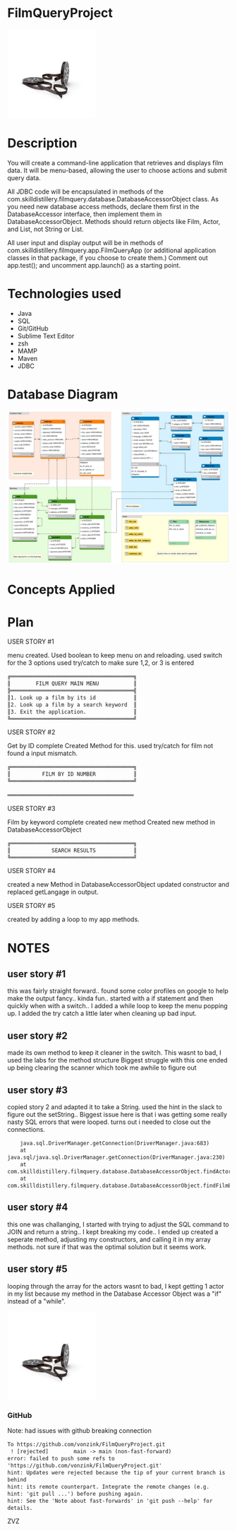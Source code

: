 # FilmQueryProject

<img src="images/Movie.jpeg" alt="MOVIE IMAGE" width="200">

# Description
You will create a command-line application that retrieves and displays film data. It will be menu-based, allowing the user to choose actions and submit query data.

All JDBC code will be encapsulated in methods of the com.skilldistillery.filmquery.database.DatabaseAccessorObject class. As you need new database access methods, declare them first in the DatabaseAccessor interface, then implement them in DatabaseAccessorObject. Methods should return objects like Film, Actor, and List<Actor>, not String or List<String>.

All user input and display output will be in methods of com.skilldistillery.filmquery.app.FilmQueryApp (or additional application classes in that package, if you choose to create them.) Comment out app.test(); and uncomment app.launch() as a starting point.


# Technologies used
 - Java
 - SQL
 - Git/GitHub
 - Sublime Text Editor
 - zsh
 - MAMP
 - Maven
 - JDBC

# Database Diagram

![DATABASE DIAGRAM](images/diagram.jpeg)

# Concepts Applied

# Plan

USER STORY #1

menu created. 
Used boolean to keep menu on and reloading. 
used switch for the 3 options
used try/catch to make sure 1,2, or 3 is entered
```
╔═══════════════════════════════════════╗
║        FILM QUERY MAIN MENU           ║
╠═══════════════════════════════════════╣
║1. Look up a film by its id            ║
║2. Look up a film by a search keyword  ║
║3. Exit the application.               ║
╚═══════════════════════════════════════╝
```
USER STORY #2

Get by ID complete
Created Method for this. 
used try/catch for film not found a input mismatch.


```
╔═══════════════════════════════════════╗
║          FILM BY ID NUMBER            ║
╚═══════════════════════════════════════╝

════════════════════════════════════════
```
USER STORY #3

Film by keyword complete
created new method
Created new method in DatabaseAccessorObject
```
╔═══════════════════════════════════════╗
║             SEARCH RESULTS            ║
╚═══════════════════════════════════════╝
```


USER STORY #4

created a new Method in DatabaseAccessorObject
updated constructor and replaced getLangage in output.

USER STORY #5

created by adding a loop to my app methods.

# NOTES

## user story #1
this was fairly straight forward.. found some color profiles on google to help make the output fancy.. kinda fun.. 
started with a if statement and then quickly when with a switch.. 
I added a while loop to keep the menu popping up. I added the try catch a little later when cleaning up bad input. 

## user story #2
made its own method to keep it cleaner in the switch.
This wasnt to bad, I used the labs for the method structure
Biggest struggle with this one ended up being clearing the scanner which took me awhile to figure out

## user story #3
copied  story 2 and adapted it to take a String. used the hint in the slack to figure out the setString.. Biggest issue here is that i was getting some really nasty SQL errors that were looped. turns out i needed to close out the connections. 
```
	java.sql.DriverManager.getConnection(DriverManager.java:683)
	at java.sql/java.sql.DriverManager.getConnection(DriverManager.java:230)
	at com.skilldistillery.filmquery.database.DatabaseAccessorObject.findActorsByFilmId(DatabaseAccessorObject.java:88)
	at com.skilldistillery.filmquery.database.DatabaseAccessorObject.findFilmByKeyword(DatabaseAccessorObject.java:133)
```
## user story #4
this one was challanging, I started with trying to adjust the SQL command to JOIN and return a string.. I kept breaking my code.. I ended up created a seperate method, adjusting my constructors, and calling it in my array methods. not sure if that was the optimal solution but it seems work. 

## user story #5
looping through the array for the actors wasnt to bad, I kept getting 1 actor in my list because my method in the Database Accessor Object was a "if" instead of a "while". 

<img src="images/Movie.jpeg" alt="MOVIE IMAGE" width="200">


### GitHub
Note: had issues with github breaking connection

```
To https://github.com/vonzink/FilmQueryProject.git
 ! [rejected]        main -> main (non-fast-forward)
error: failed to push some refs to 'https://github.com/vonzink/FilmQueryProject.git'
hint: Updates were rejected because the tip of your current branch is behind
hint: its remote counterpart. Integrate the remote changes (e.g.
hint: 'git pull ...') before pushing again.
hint: See the 'Note about fast-forwards' in 'git push --help' for details.
```

ZVZ
